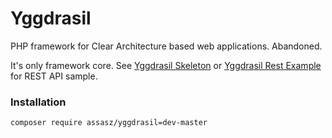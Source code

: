 # Yggdrasil

PHP framework for Clear Architecture based web applications. Abandoned.

It's only framework core. See [Yggdrasil Skeleton](https://github.com/Assasz/yggdrasil-skeleton) or [Yggdrasil Rest Example](https://github.com/Assasz/yggdrasil-rest-example) for REST API sample.


### Installation

```
composer require assasz/yggdrasil=dev-master
```
